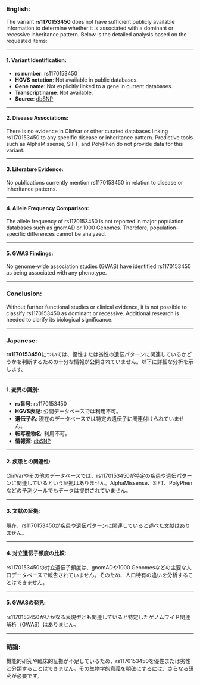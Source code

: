 ### English:
The variant **rs1170153450** does not have sufficient publicly available information to determine whether it is associated with a dominant or recessive inheritance pattern. Below is the detailed analysis based on the requested items:

---

#### 1. Variant Identification:
- **rs number**: rs1170153450
- **HGVS notation**: Not available in public databases.
- **Gene name**: Not explicitly linked to a gene in current databases.
- **Transcript name**: Not available.
- **Source**: [dbSNP](https://www.ncbi.nlm.nih.gov/snp/rs1170153450)

---

#### 2. Disease Associations:
There is no evidence in ClinVar or other curated databases linking rs1170153450 to any specific disease or inheritance pattern. Predictive tools such as AlphaMissense, SIFT, and PolyPhen do not provide data for this variant.

---

#### 3. Literature Evidence:
No publications currently mention rs1170153450 in relation to disease or inheritance patterns.

---

#### 4. Allele Frequency Comparison:
The allele frequency of rs1170153450 is not reported in major population databases such as gnomAD or 1000 Genomes. Therefore, population-specific differences cannot be analyzed.

---

#### 5. GWAS Findings:
No genome-wide association studies (GWAS) have identified rs1170153450 as being associated with any phenotype.

---

### Conclusion:
Without further functional studies or clinical evidence, it is not possible to classify rs1170153450 as dominant or recessive. Additional research is needed to clarify its biological significance.

---

### Japanese:
**rs1170153450**については、優性または劣性の遺伝パターンに関連しているかどうかを判断するための十分な情報が公開されていません。以下に詳細な分析を示します。

---

#### 1. 変異の識別:
- **rs番号**: rs1170153450
- **HGVS表記**: 公開データベースでは利用不可。
- **遺伝子名**: 現在のデータベースでは特定の遺伝子に関連付けられていません。
- **転写産物名**: 利用不可。
- **情報源**: [dbSNP](https://www.ncbi.nlm.nih.gov/snp/rs1170153450)

---

#### 2. 疾患との関連性:
ClinVarやその他のデータベースでは、rs1170153450が特定の疾患や遺伝パターンに関連しているという証拠はありません。AlphaMissense、SIFT、PolyPhenなどの予測ツールでもデータは提供されていません。

---

#### 3. 文献の証拠:
現在、rs1170153450が疾患や遺伝パターンに関連していると述べた文献はありません。

---

#### 4. 対立遺伝子頻度の比較:
rs1170153450の対立遺伝子頻度は、gnomADや1000 Genomesなどの主要な人口データベースで報告されていません。そのため、人口特有の違いを分析することはできません。

---

#### 5. GWASの発見:
rs1170153450がいかなる表現型とも関連していると特定したゲノムワイド関連解析（GWAS）はありません。

---

### 結論:
機能的研究や臨床的証拠が不足しているため、rs1170153450を優性または劣性と分類することはできません。その生物学的意義を明確にするには、さらなる研究が必要です。

